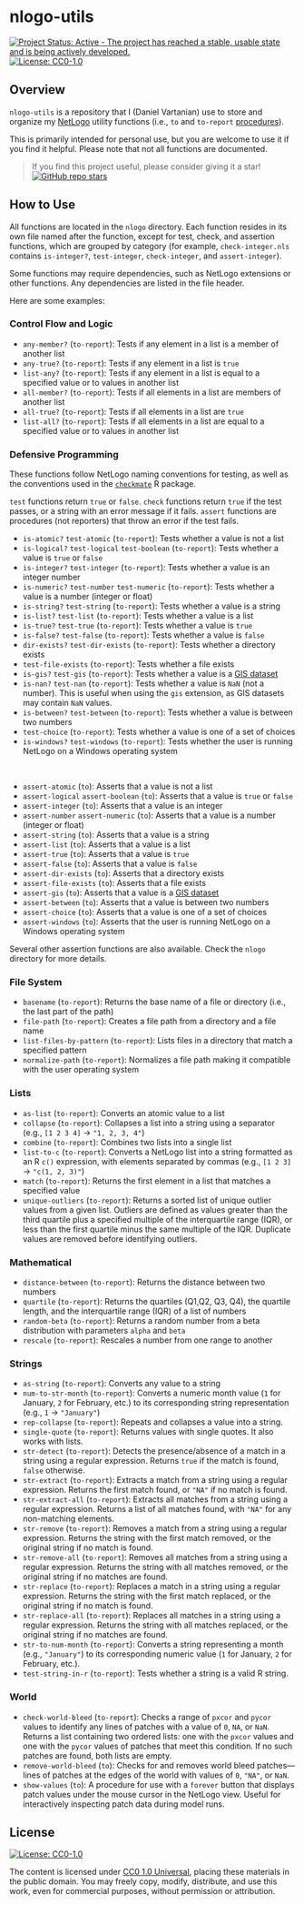 # nlogo-utils

<!-- badges: start -->
[![Project Status: Active - The project has reached a stable, usable state and is being actively developed.](https://www.repostatus.org/badges/latest/active.svg)](https://www.repostatus.org/#active)
[![License: CC0-1.0](https://img.shields.io/badge/license-CC0_1.0-lightgrey.svg)](http://creativecommons.org/publicdomain/zero/1.0/)
<!-- badges: end -->

## Overview

`nlogo-utils` is a repository that I (Daniel Vartanian) use to store and organize my [NetLogo](https://ccl.northwestern.edu/netlogo/) utility functions (i.e., `to` and `to-report` [procedures](https://ccl.northwestern.edu/netlogo/docs/programming.html#procedures)).

This is primarily intended for personal use, but you are welcome to use it if you find it helpful. Please note that not all functions are documented.

> If you find this project useful, please consider giving it a star! &nbsp; [![GitHub repo stars](https://img.shields.io/github/stars/danielvartan/nlogo-utils)](https://github.com/danielvartan/nlogo-utils)

## How to Use

All functions are located in the `nlogo` directory. Each function resides in its own file named after the function, except for test, check, and assertion functions, which are grouped by category (for example, `check-integer.nls` contains `is-integer?`, `test-integer`, `check-integer`, and `assert-integer`).

Some functions may require dependencies, such as NetLogo extensions or other functions. Any dependencies are listed in the file header.

Here are some examples:

### Control Flow and Logic

- `any-member?` (`to-report`): Tests if any element in a list is a member of another list
- `any-true?` (`to-report`): Tests if any element in a list is `true`
- `list-any?` (`to-report`): Tests if any element in a list is equal to a specified value or to values in another list
- `all-member?` (`to-report`): Tests if all elements in a list are members of another list
- `all-true?` (`to-report`): Tests if all elements in a list are `true`
- `list-all?` (`to-report`): Tests if all elements in a list are equal to a specified value or to values in another list

### Defensive Programming

These functions follow NetLogo naming conventions for testing, as well as the conventions used in the [`checkmate`](https://mllg.github.io/checkmate/) R package.

`test` functions return `true` or `false`. `check` functions return `true` if the test passes, or a string with an error message if it fails. `assert` functions are procedures (not reporters) that throw an error if the test fails.

- `is-atomic?` `test-atomic` (`to-report`): Tests whether a value is not a list
- `is-logical?` `test-logical` `test-boolean` (`to-report`): Tests whether a value is `true` or `false`
- `is-integer?` `test-integer` (`to-report`): Tests whether a value is an integer number
- `is-numeric?` `test-number` `test-numeric` (`to-report`): Tests whether a value is a number (integer or float)
- `is-string?` `test-string` (`to-report`): Tests whether a value is a string
- `is-list?` `test-list` (`to-report`): Tests whether a value is a list
- `is-true?` `test-true` (`to-report`): Tests whether a value is `true`
- `is-false?` `test-false` (`to-report`): Tests whether a value is `false`
- `dir-exists?` `test-dir-exists` (`to-report`): Tests whether a directory exists
- `test-file-exists` (`to-report`): Tests whether a file exists
- `is-gis?` `test-gis` (`to-report`): Tests whether a value is a [GIS dataset](https://ccl.northwestern.edu/netlogo/docs/gis.html#gis:type-of)
- `is-nan?` `test-nan` (`to-report`): Tests whether a value is `NaN` (not a number). This is useful when using the `gis` extension, as GIS datasets may contain `NaN` values.
- `is-between?` `test-between` (`to-report`): Tests whether a value is between two numbers
- `test-choice` (`to-report`): Tests whether a value is one of a set of choices
- `is-windows?` `test-windows` (`to-report`): Tests whether the user is running NetLogo on a Windows operating system

<br>

- `assert-atomic` (`to`): Asserts that a value is not a list
- `assert-logical` `assert-boolean` (`to`): Asserts that a value is `true` or `false`
- `assert-integer` (`to`): Asserts that a value is an integer
- `assert-number` `assert-numeric` (`to`): Asserts that a value is a number (integer or float)
- `assert-string` (`to`): Asserts that a value is a string
- `assert-list` (`to`): Asserts that a value is a list
- `assert-true` (`to`): Asserts that a value is `true`
- `assert-false` (`to`): Asserts that a value is `false`
- `assert-dir-exists` (`to`): Asserts that a directory exists
- `assert-file-exists` (`to`): Asserts that a file exists
- `assert-gis` (`to`): Asserts that a value is a [GIS dataset](https://ccl.northwestern.edu/netlogo/docs/gis.html#gis:type-of)
- `assert-between` (`to`): Asserts that a value is between two numbers
- `assert-choice` (`to`): Asserts that a value is one of a set of choices
- `assert-windows` (`to`): Asserts that the user is running NetLogo on a Windows operating system

Several other assertion functions are also available. Check the `nlogo` directory for more details.

### File System

- `basename` (`to-report`): Returns the base name of a file or directory (i.e., the last part of the path)
- `file-path` (`to-report`): Creates a file path from a directory and a file name
- `list-files-by-pattern` (`to-report`): Lists files in a directory that match a specified pattern
- `normalize-path` (`to-report`): Normalizes a file path making it compatible with the user operating system

### Lists

- `as-list` (`to-report`): Converts an atomic value to a list
- `collapse` (`to-report`): Collapses a list into a string using a separator (e.g., `[1 2 3 4]` → `"1, 2, 3, 4"`)
- `combine` (`to-report`): Combines two lists into a single list
- `list-to-c` (`to-report`): Converts a NetLogo list into a string formatted as an R `c()` expression, with elements separated by commas (e.g., `[1 2 3]` → `"c(1, 2, 3)"`)
- `match` (`to-report`): Returns the first element in a list that matches a specified value
- `unique-outliers` (`to-report`): Returns a sorted list of unique outlier values from a given list. Outliers are defined as values greater than the third quartile plus a specified multiple of the interquartile range (IQR), or less than the first quartile minus the same multiple of the IQR. Duplicate values are removed before identifying outliers.

### Mathematical

- `distance-between` (`to-report`): Returns the distance between two numbers
- `quartile` (`to-report`): Returns the quartiles (Q1,Q2, Q3, Q4), the quartile length, and the interquartile range (IQR) of a list of numbers
- `random-beta` (`to-report`): Returns a random number from a beta distribution with parameters `alpha` and `beta`
- `rescale` (`to-report`): Rescales a number from one range to another

### Strings

- `as-string` (`to-report`): Converts any value to a string
- `num-to-str-month` (`to-report`): Converts a numeric month value (`1` for January, `2` for February, etc.) to its corresponding string representation (e.g., `1` → `"January"`)
- `rep-collapse` (`to-report`): Repeats and collapses a value into a string.
- `single-quote` (`to-report`): Returns values with single quotes. It also works with lists.
- `str-detect` (`to-report`): Detects the presence/absence of a match in a string using a regular expression. Returns `true` if the match is found, `false` otherwise.
- `str-extract` (`to-report`): Extracts a match from a string using a regular expression. Returns the first match found, or `"NA"` if no match is found.
- `str-extract-all` (`to-report`): Extracts all matches from a string using a regular expression. Returns a list of all matches found, with `"NA"` for any non-matching elements.
- `str-remove` (`to-report`): Removes a match from a string using a regular expression. Returns the string with the first match removed, or the original string if no match is found.
- `str-remove-all` (`to-report`): Removes all matches from a string using a regular expression. Returns the string with all matches removed, or the original string if no matches are found.
- `str-replace` (`to-report`): Replaces a match in a string using a regular expression. Returns the string with the first match replaced, or the original string if no match is found.
- `str-replace-all` (`to-report`): Replaces all matches in a string using a regular expression. Returns the string with all matches replaced, or the original string if no matches are found.
- `str-to-num-month` (`to-report`): Converts a string representing a month (e.g., `"January"`) to its corresponding numeric value (`1`  for January, `2` for February, etc.).
- `test-string-in-r` (`to-report`): Tests whether a string is a valid R string.

### World

- `check-world-bleed` (`to-report`): Checks a range of `pxcor` and `pycor` values to identify any lines of patches with a value of `0`, `NA`, or `NaN`. Returns a list containing two ordered lists: one with the `pxcor` values and one with the `pycor` values of patches that meet this condition. If no such patches are found, both lists are empty.
- `remove-world-bleed` (`to`): Checks for and removes world bleed patches—lines of patches at the edges of the world with values of `0`, `"NA"`, or `NaN`.
- `show-values` (`to`): A procedure for use with a `forever` button that displays patch values under the mouse cursor in the NetLogo view. Useful for interactively inspecting patch data during model runs.

## License

[![License: CC0-1.0](https://img.shields.io/badge/license-CC0_1.0-lightgrey.svg)](http://creativecommons.org/publicdomain/zero/1.0/)

The content is licensed under [CC0 1.0 Universal](https://creativecommons.org/publicdomain/zero/1.0/), placing these materials in the public domain. You may freely copy, modify, distribute, and use this work, even for commercial purposes, without permission or attribution.

